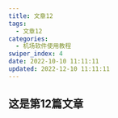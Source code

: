 ```yaml
---
title: 文章12
tags:
  - 文章12
categories:
  - 机场软件使用教程
swiper_index: 4
date: 2022-10-10 11:11:11
updated: 2022-12-10 11:11:11
---
```

## 这是第12篇文章
